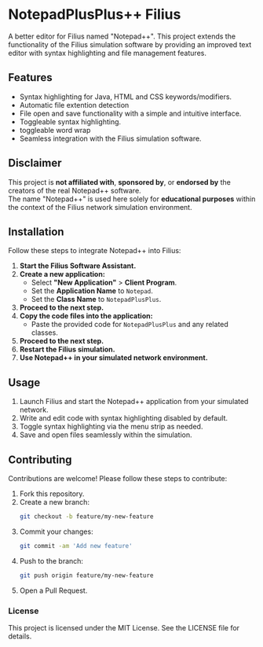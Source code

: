 # NotepadPlusPlus++ Filius

A better editor for Filius named "Notepad++". This project extends the functionality of the Filius simulation software by providing an improved text editor with syntax highlighting and file management features.

## Features

- Syntax highlighting for Java, HTML and CSS keywords/modifiers.
- Automatic file extention detection
- File open and save functionality with a simple and intuitive interface.
- Toggleable syntax highlighting.
- toggleable word wrap
- Seamless integration with the Filius simulation software.

## Disclaimer

This project is **not affiliated with**, **sponsored by**, or **endorsed by** the creators of the real Notepad++ software.  
The name "Notepad++" is used here solely for **educational purposes** within the context of the Filius network simulation environment.

## Installation

Follow these steps to integrate Notepad++ into Filius:

1. **Start the Filius Software Assistant.**
2. **Create a new application:**
   - Select **"New Application"** > **Client Program**.
   - Set the **Application Name** to `Notepad`.
   - Set the **Class Name** to `NotepadPlusPlus`.
3. **Proceed to the next step.**
4. **Copy the code files into the application:**
   - Paste the provided code for `NotepadPlusPlus` and any related classes.
5. **Proceed to the next step.**
6. **Restart the Filius simulation.**
7. **Use Notepad++ in your simulated network environment.**

## Usage

1. Launch Filius and start the Notepad++ application from your simulated network.
2. Write and edit code with syntax highlighting disabled by default.
3. Toggle syntax highlighting via the menu strip as needed.
4. Save and open files seamlessly within the simulation.

## Contributing

Contributions are welcome! Please follow these steps to contribute:

1. Fork this repository.
2. Create a new branch:
   ```bash
   git checkout -b feature/my-new-feature

3. Commit your changes:
   ```bash
   git commit -am 'Add new feature'
4. Push to the branch:
   ```bash
   git push origin feature/my-new-feature
5. Open a Pull Request.

### License
This project is licensed under the MIT License. See the LICENSE file for details.
